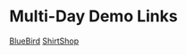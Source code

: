 # Multi-Day Demo Links

[BlueBird](https://github.com/appacademy/bluebird-sf-july-2020.git)
[ShirtShop](https://github.com/appacademy/shirt-shop-sf-july-2020)
